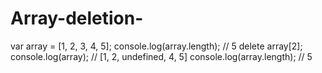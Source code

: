 # Array-deletion-
 

var array = [1, 2, 3, 4, 5];
console.log(array.length); // 5
delete array[2];
console.log(array); // [1, 2, undefined, 4, 5]
console.log(array.length); // 5

